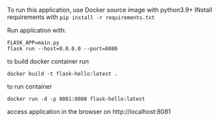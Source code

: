 To run this application, use Docker source image with python3.9+
INstall requirements with `pip install -r requirements.txt`

Run application with:

```
FLASK_APP=main.py
flask run --host=0.0.0.0 --port=8080
```

to build docker container run

```
docker build -t flask-hello:latest .
```

to run container

```
docker run -d -p 8081:8080 flask-hello:latest
```

access application in the browser on http://localhost:8081